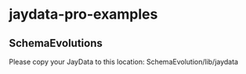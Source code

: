 # jaydata-pro-examples

## SchemaEvolutions
Please copy your JayData to this location: SchemaEvolution/lib/jaydata
